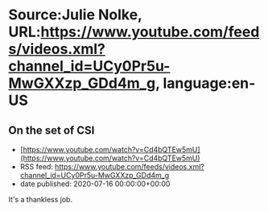 # Source:Julie Nolke, URL:https://www.youtube.com/feeds/videos.xml?channel_id=UCy0Pr5u-MwGXXzp_GDd4m_g, language:en-US

## On the set of CSI
 - [https://www.youtube.com/watch?v=Cd4bQTEw5mU](https://www.youtube.com/watch?v=Cd4bQTEw5mU)
 - RSS feed: https://www.youtube.com/feeds/videos.xml?channel_id=UCy0Pr5u-MwGXXzp_GDd4m_g
 - date published: 2020-07-16 00:00:00+00:00

It's a thankless job.

